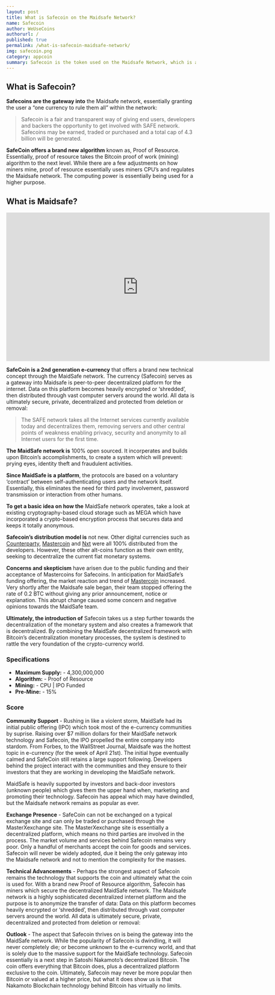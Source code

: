 ```yaml
---
layout: post
title: What is Safecoin on the Maidsafe Network?
name: Safecoin
author: WeUseCoins
authorurl: /
published: true
permalink: /what-is-safecoin-maidsafe-network/
img: safecoin.png
category: appcoin
summary: Safecoin is the token used on the Maidsafe Network, which is a decentralized data storage network.
---
```


<p><h2  id="what-is-safecoin">What is Safecoin?</h2>
<p><strong>Safecoins are the gateway into</strong> the Maidsafe network, essentially granting the user a “one currency to rule them all” within the network:</p>
<p><blockquote>Safecoin is a fair and transparent way of giving end users, developers and backers the opportunity to get involved with SAFE network. Safecoins may be earned, traded or purchased and a total cap of 4.3 billion will be generated.</p></blockquote>
<p><strong>SafeCoin offers a brand new algorithm</strong> known as, Proof of Resource. Essentially, proof of resource takes the Bitcoin proof of work (mining) algorithm to the next level. While there are a few adjustments on how miners mine, proof of resource essentially uses miners CPU&#8217;s and regulates the Maidsafe network. The computing power is essentially being used for a higher purpose.</p>
<p><h2 id="what-is-maidsafe">What is Maidsafe?</h2>
<center><iframe width="700" height="394" src="https://www.youtube.com/embed/RdGH40oUVDY" frameborder="0" allowfullscreen></iframe></center>
<p><strong>SafeCoin is a 2nd generation e-currency</strong> that offers a brand new technical concept through the MaidSafe network. The currency (Safecoin) serves as a gateway into Maidsafe is peer-to-peer decentralized platform for the internet. Data on this platform becomes heavily encrypted or ‘shredded’, then distributed through vast computer servers around the world. All data is ultimately secure, private, decentralized and protected from deletion or removal:</p>
<blockquote><p>The SAFE network takes all the Internet services currently available today and decentralizes them, removing servers and other central points of weakness enabling privacy, security and anonymity to all Internet users for the first time.</blockquote>
<p><strong>The MaidSafe network is</strong> 100% open sourced. It incorperates and builds upon Bitcoin’s accomplishments, to create a system which will prevent: prying eyes, identity theft and fraudulent activities.</p>
<p><strong>Since MaidSafe is a platform</strong>, the protocols are based on a voluntary ‘contract’ between self-authenticating users and the network itself. Essentially, this eliminates the need for third party involvement, password transmission or interaction from other humans.</p>
<p><strong>To get a basic idea on how the</strong> MaidSafe network operates, take a look at existing cryptography-based cloud storage such as MEGA which have incorporated a crypto-based encryption process that secures data and keeps it totally anonymous.</p>
<p><strong>Safecoin’s distribution model is</strong> not new. Other digital currencies such as <a title="Counterparty" href="http://www.coinssource.com/crypto-coins/counterparty/" target="_blank">Counterparty</a>, <a title="Mastercoin" href="/mastercoin/" target="_blank">Mastercoin</a> and <a title="Nxt" href="/what-is-nxt/" target="_blank">Nxt</a> were all 100% distributed from the developers. However, these other alt-coins function as their own entity, seeking to decentralize the current fiat monetary systems.</p>
<p><strong>Concerns and skepticism</strong> have arisen due to the public funding and their acceptance of Mastercoins for Safecoins. In anticipation for MaidSafe’s funding offering, the market reaction and trend of <a href="/what-is-mastercoin/">Mastercoin</a> increased. Very shortly after the Maidsafe sale began, their team stopped offering the rate of 0.2 BTC without giving any prior announcement, notice or explanation. This abrupt change caused some concern and negative opinions towards the MaidSafe team.</p>
<p><strong>Ultimately, the introduction of</strong> Safecoin takes us a step further towards the decentralization of the monetary system and also creates a framework that is decentralized. By combining the MaidSafe decentralized framework with Bitcoin’s decentralization monetary processes, the system is destined to rattle  the very foundation of the crypto-currency world.</p>
<h3>Specifications</h3>
<ul><li><strong>Maximum Supply:</strong> - 4,300,000,000</li>
<li><strong>Algorithm:</strong> - Proof of Resource</li>
<li><strong>Mining:</strong> - CPU | IPO Funded</li>
<li><strong>Pre-Mine:</strong> - 15%</li></ul>
<h3>Score</h3>
<p><strong>Community Support</strong> - Rushing in like a violent storm, MaidSafe had its initial public offering (IPO) which took most of the e-currency communities by suprise. Raising over $7 million dollars for their MaidSafe network technology and Safecoin, the IPO propelled the entire company into stardom. From Forbes, to the WallStreet Journal, Maidsafe was the hottest topic in e-currency (for the week of April 21st). The initial hype eventually calmed and SafeCoin still retains a large support following. Developers behind the project interact with the communities and they ensure to their investors that they are working in developing the MaidSafe network.
<p>MaidSafe is heavily supported by investors and back-door investors (unknown people) which gives them the upper hand when, marketing and promoting their technology. Safecoin has appeal which may have dwindled, but the Maidsafe network remains as popular as ever.
<p><strong>Exchange Presence</strong> - SafeCoin can not be exchanged on a typical exchange site and can only be traded or purchased through the MasterXexchange site. The MasterXexchange site is essentially a decentralized platform, which means no third parties are involved in the process. The market volume and services behind Safecoin remains very poor. Only a handful of merchants accept the coin for goods and services. Safecoin will never be widely adopted, due it being the only gateway into the Maidsafe network and not to mention the complexity for the masses.
<p><strong>Technical Advancements</strong> - Perhaps the strongest aspect of Safecoin remains the technology that supports the coin and ultimately what the coin is used for. With a brand new Proof of Resource algorithm, Safecoin has miners which secure the decentralized MaidSafe network. The Maidsafe network is a highly sophisticated decentralized internet platform and the purpose is to anonymize the transfer of data: Data on this platform becomes heavily encrypted or ‘shredded’, then distributed through vast computer servers around the world. All data is ultimately secure, private, decentralized and protected from deletion or removal:
<p><strong>Outlook</strong> - The aspect that Safecoin thrives on is being the gateway into the MaidSafe network. While the popularity of Safecoin is dwindling, it will never completely die; or become unknown to the e-currency world, and that is solely due to the massive support for the MaidSafe technology. Safecoin essentially is a next step in Satoshi Nakamoto&#8217;s decentralized Bitcoin. The coin offers everything that Bitcoin does, plus a decentralized platform exclusive to the coin. Ultimately, Safecoin may never be more popular then Bitcoin or valued at a higher price, but what it does show us is that Nakamoto Blockchain technology behind Bitcoin has virtually no limits.